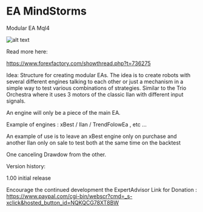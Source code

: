 # EA MindStorms
Modular EA Mql4

![alt text](https://www.pro-linux.de/images/NB3/imgdb/lego-mindstorms-ev3-modelle.jpg)

Read more here:

https://www.forexfactory.com/showthread.php?t=736275

Idea: Structure for creating modular EAs. The idea is to create robots with several different engines talking to each other or just a mechanism in a simple way to test various combinations of strategies. Similar to the Trio Orchestra where it uses 3 motors of the classic Ilan with different input signals.

An engine will only be a piece of the main EA.

Example of engines : xBest / Ilan / TrendFolowEa , etc ...

An example of use is to leave an xBest engine only on purchase and another Ilan only on sale to test both at the same time on the backtest

One canceling Drawdow from the other.

Version history:

1.00 initial release

Encourage the continued development the ExpertAdvisor
Link for Donation : https://www.paypal.com/cgi-bin/webscr?cmd=_s-xclick&hosted_button_id=NQKQCG78XT8BW
